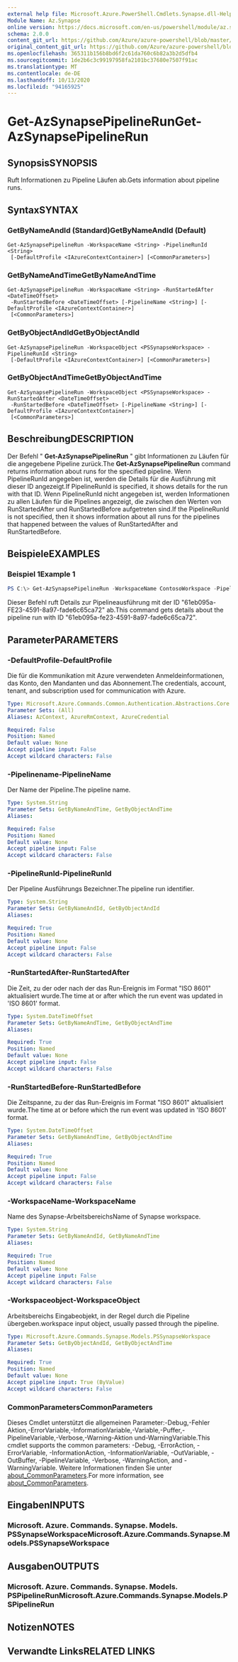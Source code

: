 ```yaml
---
external help file: Microsoft.Azure.PowerShell.Cmdlets.Synapse.dll-Help.xml
Module Name: Az.Synapse
online version: https://docs.microsoft.com/en-us/powershell/module/az.synapse/get-azsynapsepipelinerun
schema: 2.0.0
content_git_url: https://github.com/Azure/azure-powershell/blob/master/src/Synapse/Synapse/help/Get-AzSynapsePipelineRun.md
original_content_git_url: https://github.com/Azure/azure-powershell/blob/master/src/Synapse/Synapse/help/Get-AzSynapsePipelineRun.md
ms.openlocfilehash: 365311b156b8bd6f2c61da760c6b82a3b2d5dfb4
ms.sourcegitcommit: 1de2b6c3c99197958fa2101bc37680e7507f91ac
ms.translationtype: MT
ms.contentlocale: de-DE
ms.lasthandoff: 10/13/2020
ms.locfileid: "94165925"
---
```

# <span data-ttu-id="c485b-101">Get-AzSynapsePipelineRun</span><span class="sxs-lookup"><span data-stu-id="c485b-101">Get-AzSynapsePipelineRun</span></span>

## <span data-ttu-id="c485b-102">Synopsis</span><span class="sxs-lookup"><span data-stu-id="c485b-102">SYNOPSIS</span></span>
<span data-ttu-id="c485b-103">Ruft Informationen zu Pipeline Läufen ab.</span><span class="sxs-lookup"><span data-stu-id="c485b-103">Gets information about pipeline runs.</span></span>

## <span data-ttu-id="c485b-104">Syntax</span><span class="sxs-lookup"><span data-stu-id="c485b-104">SYNTAX</span></span>

### <span data-ttu-id="c485b-105">GetByNameAndId (Standard)</span><span class="sxs-lookup"><span data-stu-id="c485b-105">GetByNameAndId (Default)</span></span>
```
Get-AzSynapsePipelineRun -WorkspaceName <String> -PipelineRunId <String>
 [-DefaultProfile <IAzureContextContainer>] [<CommonParameters>]
```

### <span data-ttu-id="c485b-106">GetByNameAndTime</span><span class="sxs-lookup"><span data-stu-id="c485b-106">GetByNameAndTime</span></span>
```
Get-AzSynapsePipelineRun -WorkspaceName <String> -RunStartedAfter <DateTimeOffset>
 -RunStartedBefore <DateTimeOffset> [-PipelineName <String>] [-DefaultProfile <IAzureContextContainer>]
 [<CommonParameters>]
```

### <span data-ttu-id="c485b-107">GetByObjectAndId</span><span class="sxs-lookup"><span data-stu-id="c485b-107">GetByObjectAndId</span></span>
```
Get-AzSynapsePipelineRun -WorkspaceObject <PSSynapseWorkspace> -PipelineRunId <String>
 [-DefaultProfile <IAzureContextContainer>] [<CommonParameters>]
```

### <span data-ttu-id="c485b-108">GetByObjectAndTime</span><span class="sxs-lookup"><span data-stu-id="c485b-108">GetByObjectAndTime</span></span>
```
Get-AzSynapsePipelineRun -WorkspaceObject <PSSynapseWorkspace> -RunStartedAfter <DateTimeOffset>
 -RunStartedBefore <DateTimeOffset> [-PipelineName <String>] [-DefaultProfile <IAzureContextContainer>]
 [<CommonParameters>]
```

## <span data-ttu-id="c485b-109">Beschreibung</span><span class="sxs-lookup"><span data-stu-id="c485b-109">DESCRIPTION</span></span>
<span data-ttu-id="c485b-110">Der Befehl " **Get-AzSynapsePipelineRun** " gibt Informationen zu Läufen für die angegebene Pipeline zurück.</span><span class="sxs-lookup"><span data-stu-id="c485b-110">The **Get-AzSynapsePipelineRun** command returns information about runs for the specified pipeline.</span></span> <span data-ttu-id="c485b-111">Wenn PipelineRunId angegeben ist, werden die Details für die Ausführung mit dieser ID angezeigt.</span><span class="sxs-lookup"><span data-stu-id="c485b-111">If PipelineRunId is specified, it shows details for the run with that ID.</span></span> <span data-ttu-id="c485b-112">Wenn PipelineRunId nicht angegeben ist, werden Informationen zu allen Läufen für die Pipelines angezeigt, die zwischen den Werten von RunStartedAfter und RunStartedBefore aufgetreten sind.</span><span class="sxs-lookup"><span data-stu-id="c485b-112">If the PipelineRunId is not specified, then it shows information about all runs for the pipelines that happened between the values of RunStartedAfter and RunStartedBefore.</span></span>

## <span data-ttu-id="c485b-113">Beispiele</span><span class="sxs-lookup"><span data-stu-id="c485b-113">EXAMPLES</span></span>

### <span data-ttu-id="c485b-114">Beispiel 1</span><span class="sxs-lookup"><span data-stu-id="c485b-114">Example 1</span></span>
```powershell
PS C:\> Get-AzSynapsePipelineRun -WorkspaceName ContosoWorkspace -PipelineRunId "61eb095a-fe23-4591-8a97-fade6c65ca72"
```

<span data-ttu-id="c485b-115">Dieser Befehl ruft Details zur Pipelineausführung mit der ID "61eb095a-FE23-4591-8a97-fade6c65ca72" ab.</span><span class="sxs-lookup"><span data-stu-id="c485b-115">This command gets details about the pipeline run with ID "61eb095a-fe23-4591-8a97-fade6c65ca72".</span></span>

## <span data-ttu-id="c485b-116">Parameter</span><span class="sxs-lookup"><span data-stu-id="c485b-116">PARAMETERS</span></span>

### <span data-ttu-id="c485b-117">-DefaultProfile</span><span class="sxs-lookup"><span data-stu-id="c485b-117">-DefaultProfile</span></span>
<span data-ttu-id="c485b-118">Die für die Kommunikation mit Azure verwendeten Anmeldeinformationen, das Konto, den Mandanten und das Abonnement.</span><span class="sxs-lookup"><span data-stu-id="c485b-118">The credentials, account, tenant, and subscription used for communication with Azure.</span></span>

```yaml
Type: Microsoft.Azure.Commands.Common.Authentication.Abstractions.Core.IAzureContextContainer
Parameter Sets: (All)
Aliases: AzContext, AzureRmContext, AzureCredential

Required: False
Position: Named
Default value: None
Accept pipeline input: False
Accept wildcard characters: False
```

### <span data-ttu-id="c485b-119">-Pipelinename</span><span class="sxs-lookup"><span data-stu-id="c485b-119">-PipelineName</span></span>
<span data-ttu-id="c485b-120">Der Name der Pipeline.</span><span class="sxs-lookup"><span data-stu-id="c485b-120">The pipeline name.</span></span>

```yaml
Type: System.String
Parameter Sets: GetByNameAndTime, GetByObjectAndTime
Aliases:

Required: False
Position: Named
Default value: None
Accept pipeline input: False
Accept wildcard characters: False
```

### <span data-ttu-id="c485b-121">-PipelineRunId</span><span class="sxs-lookup"><span data-stu-id="c485b-121">-PipelineRunId</span></span>
<span data-ttu-id="c485b-122">Der Pipeline Ausführungs Bezeichner.</span><span class="sxs-lookup"><span data-stu-id="c485b-122">The pipeline run identifier.</span></span>

```yaml
Type: System.String
Parameter Sets: GetByNameAndId, GetByObjectAndId
Aliases:

Required: True
Position: Named
Default value: None
Accept pipeline input: False
Accept wildcard characters: False
```

### <span data-ttu-id="c485b-123">-RunStartedAfter</span><span class="sxs-lookup"><span data-stu-id="c485b-123">-RunStartedAfter</span></span>
<span data-ttu-id="c485b-124">Die Zeit, zu der oder nach der das Run-Ereignis im Format "ISO 8601" aktualisiert wurde.</span><span class="sxs-lookup"><span data-stu-id="c485b-124">The time at or after which the run event was updated in 'ISO 8601' format.</span></span>

```yaml
Type: System.DateTimeOffset
Parameter Sets: GetByNameAndTime, GetByObjectAndTime
Aliases:

Required: True
Position: Named
Default value: None
Accept pipeline input: False
Accept wildcard characters: False
```

### <span data-ttu-id="c485b-125">-RunStartedBefore</span><span class="sxs-lookup"><span data-stu-id="c485b-125">-RunStartedBefore</span></span>
<span data-ttu-id="c485b-126">Die Zeitspanne, zu der das Run-Ereignis im Format "ISO 8601" aktualisiert wurde.</span><span class="sxs-lookup"><span data-stu-id="c485b-126">The time at or before which the run event was updated in 'ISO 8601' format.</span></span>

```yaml
Type: System.DateTimeOffset
Parameter Sets: GetByNameAndTime, GetByObjectAndTime
Aliases:

Required: True
Position: Named
Default value: None
Accept pipeline input: False
Accept wildcard characters: False
```

### <span data-ttu-id="c485b-127">-WorkspaceName</span><span class="sxs-lookup"><span data-stu-id="c485b-127">-WorkspaceName</span></span>
<span data-ttu-id="c485b-128">Name des Synapse-Arbeitsbereichs</span><span class="sxs-lookup"><span data-stu-id="c485b-128">Name of Synapse workspace.</span></span>

```yaml
Type: System.String
Parameter Sets: GetByNameAndId, GetByNameAndTime
Aliases:

Required: True
Position: Named
Default value: None
Accept pipeline input: False
Accept wildcard characters: False
```

### <span data-ttu-id="c485b-129">-Workspaceobject</span><span class="sxs-lookup"><span data-stu-id="c485b-129">-WorkspaceObject</span></span>
<span data-ttu-id="c485b-130">Arbeitsbereichs Eingabeobjekt, in der Regel durch die Pipeline übergeben.</span><span class="sxs-lookup"><span data-stu-id="c485b-130">workspace input object, usually passed through the pipeline.</span></span>

```yaml
Type: Microsoft.Azure.Commands.Synapse.Models.PSSynapseWorkspace
Parameter Sets: GetByObjectAndId, GetByObjectAndTime
Aliases:

Required: True
Position: Named
Default value: None
Accept pipeline input: True (ByValue)
Accept wildcard characters: False
```

### <span data-ttu-id="c485b-131">CommonParameters</span><span class="sxs-lookup"><span data-stu-id="c485b-131">CommonParameters</span></span>
<span data-ttu-id="c485b-132">Dieses Cmdlet unterstützt die allgemeinen Parameter:-Debug,-Fehler Aktion,-ErrorVariable,-InformationVariable,-Variable,-Puffer,-PipelineVariable,-Verbose,-Warning-Aktion und-WarningVariable.</span><span class="sxs-lookup"><span data-stu-id="c485b-132">This cmdlet supports the common parameters: -Debug, -ErrorAction, -ErrorVariable, -InformationAction, -InformationVariable, -OutVariable, -OutBuffer, -PipelineVariable, -Verbose, -WarningAction, and -WarningVariable.</span></span> <span data-ttu-id="c485b-133">Weitere Informationen finden Sie unter [about_CommonParameters](http://go.microsoft.com/fwlink/?LinkID=113216).</span><span class="sxs-lookup"><span data-stu-id="c485b-133">For more information, see [about_CommonParameters](http://go.microsoft.com/fwlink/?LinkID=113216).</span></span>

## <span data-ttu-id="c485b-134">Eingaben</span><span class="sxs-lookup"><span data-stu-id="c485b-134">INPUTS</span></span>

### <span data-ttu-id="c485b-135">Microsoft. Azure. Commands. Synapse. Models. PSSynapseWorkspace</span><span class="sxs-lookup"><span data-stu-id="c485b-135">Microsoft.Azure.Commands.Synapse.Models.PSSynapseWorkspace</span></span>

## <span data-ttu-id="c485b-136">Ausgaben</span><span class="sxs-lookup"><span data-stu-id="c485b-136">OUTPUTS</span></span>

### <span data-ttu-id="c485b-137">Microsoft. Azure. Commands. Synapse. Models. PSPipelineRun</span><span class="sxs-lookup"><span data-stu-id="c485b-137">Microsoft.Azure.Commands.Synapse.Models.PSPipelineRun</span></span>

## <span data-ttu-id="c485b-138">Notizen</span><span class="sxs-lookup"><span data-stu-id="c485b-138">NOTES</span></span>

## <span data-ttu-id="c485b-139">Verwandte Links</span><span class="sxs-lookup"><span data-stu-id="c485b-139">RELATED LINKS</span></span>
